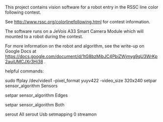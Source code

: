 This project contains vision software for a robot entry in the RSSC line color following contest.

See http://www.rssc.org/colorlinefollowing.html for contest information.

The software runs on a JeVois A33 Smart Camera Module which will mounted to a robot during the contest.

For more information on the robot and algorithm, see the write-up on Google Docs at https://docs.google.com/document/d/1tG8bzMibJC4PbiZWjmyg9qU3WrKp2auiUMCJXr3Hj38 .


helpful commands:

sudo ffplay /dev/video1 -pixel_format yuyv422 -video_size 320x240
setpar sensor_algorithm Sensors

setpar sensor_algorithm Edges

setpar sensor_algorithm Both

serout All
serout Usb
setmapping 0
streamon